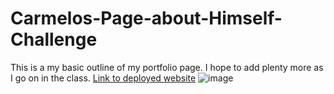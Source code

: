 # Carmelos-Page-about-Himself-Challenge
This is a my basic outline of my portfolio page.  I hope to add plenty more as I go on in the class.
[Link to deployed website](https://carmetlo.github.io/Carmelos-Page-about-Himself-Challenge/)
![image](https://github.com/Carmetlo/Carmelos-Page-about-Himself-Challenge/assets/144398515/13d2532e-61d4-4888-86df-3c194d4cb633)
